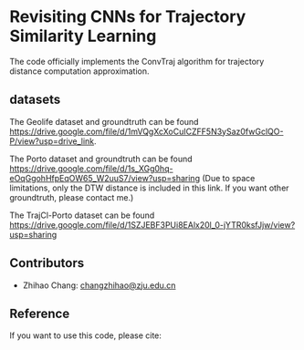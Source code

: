 # Revisiting CNNs for Trajectory Similarity Learning

The code officially implements the ConvTraj algorithm for trajectory distance computation approximation.

## datasets
The Geolife dataset and groundtruth can be found https://drive.google.com/file/d/1mVQgXcXoCuICZFF5N3ySaz0fwGclQO-P/view?usp=drive_link.

The Porto dataset and groundtruth can be found https://drive.google.com/file/d/1s_XGg0hq-eOqGgohHfpEqOW65_W2uuS7/view?usp=sharing (Due to space limitations, only the DTW distance is included in this link. If you want other groundtruth, please contact me.)

The TrajCl-Porto dataset can be found https://drive.google.com/file/d/1SZJEBF3PUi8EAlx20l_0-jYTR0ksfJjw/view?usp=sharing

## Contributors

- Zhihao Chang: changzhihao@zju.edu.cn



## Reference
If you want to use this code, please cite:
```

```
